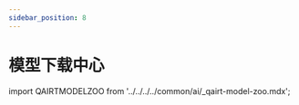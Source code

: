 ```yaml
---
sidebar_position: 8
---
```


# 模型下载中心

import QAIRTMODELZOO from '../../../../common/ai/\_qairt-model-zoo.mdx';

<QAIRTMODELZOO />
